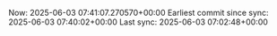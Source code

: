 Now: 2025-06-03 07:41:07.270570+00:00 Earliest commit since sync: 2025-06-03 07:40:02+00:00 Last sync: 2025-06-03 07:02:48+00:00
